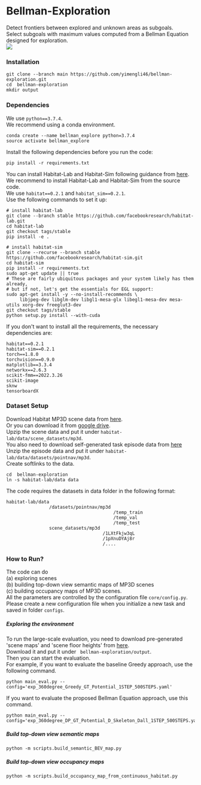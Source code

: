 # Bellman-Exploration
Detect frontiers between explored and unknown areas as subgoals.  
Select subgoals with maximum values computed from a Bellman Equation designed for exploration.  
<img src='Figs/example_traj.jpg'>
### Installation
```
git clone --branch main https://github.com/yimengli46/bellman-exploration.git
cd  bellman-exploration
mkdir output
```

### Dependencies
We use `python==3.7.4`.  
We recommend using a conda environment.  
```
conda create --name bellman_explore python=3.7.4
source activate bellman_explore
```
Install the following dependencies before you run the code:  
```
pip install -r requirements.txt
```
You can install Habitat-Lab and Habitat-Sim following guidance from [here](https://github.com/facebookresearch/habitat-lab "here").  
We recommend to install Habitat-Lab and Habitat-Sim from the source code.  
We use `habitat==0.2.1` and `habitat_sim==0.2.1`.  
Use the following commands to set it up:  
```
# install habitat-lab
git clone --branch stable https://github.com/facebookresearch/habitat-lab.git
cd habitat-lab
git checkout tags/stable
pip install -e .

# install habitat-sim
git clone --recurse --branch stable https://github.com/facebookresearch/habitat-sim.git
cd habitat-sim
pip install -r requirements.txt
sudo apt-get update || true
# These are fairly ubiquitous packages and your system likely has them already,
# but if not, let's get the essentials for EGL support:
sudo apt-get install -y --no-install-recommends \
     libjpeg-dev libglm-dev libgl1-mesa-glx libegl1-mesa-dev mesa-utils xorg-dev freeglut3-dev
git checkout tags/stable
python setup.py install --with-cuda
```
If you don't want to install all the requirements, the necessary dependencies are:  
```
habitat==0.2.1
habitat-sim==0.2.1
torch==1.8.0
torchvision==0.9.0
matplotlib==3.3.4
networkx==2.6.3
scikit-fmm==2022.3.26
scikit-image
sknw
tensorboardX
```

### Dataset Setup
Download Habitat MP3D scene data from [here](https://github.com/facebookresearch/habitat-lab "here").    
Or you can download it from [google drive](https://drive.google.com/drive/folders/180gcW5xq6ZWM4f7yHK_kPc-iAVpGGNfl?usp=sharing "google drive").  
Upzip the scene data and put it under `habitat-lab/data/scene_datasets/mp3d`.  
You also need to download self-generated task episode data from [here](https://drive.google.com/drive/folders/1raUypuI9Zgig3dfFgWINv40bnKfvUadW?usp=sharing "here")  
Unzip the episode data and put it under `habitat-lab/data/datasets/pointnav/mp3d`.  
Create softlinks to the data.  
```
cd  bellman-exploration
ln -s habitat-lab/data data
```
The code requires the datasets in data folder in the following format:
```
habitat-lab/data
                /datasets/pointnav/mp3d
                                        /temp_train
                                        /temp_val
                                        /temp_test
                scene_datasets/mp3d
                                    /1LXtFkjw3qL
                                    /1pXnuDYAj8r
                                    /....
```

### How to Run?
The code can do  
(a) exploring scenes  
(b) building top-down view semantic maps of MP3D scenes   
(c) building occupancy maps of MP3D scenes.   
All the parameters are controlled by the configuration file `core/config.py`.   
Please create a new configuration file when you initialize a new task and saved in folder `configs`.
##### Exploring the environment
To run the large-scale evaluation, you need to download pre-generated 'scene maps' and 'scene floor heights' from [here](https://drive.google.com/drive/folders/10ApKQzaIPDvEAvbcVXQkaGBjxnvUIpND?usp=sharing "here").  
Download it and put it under ` bellman-exploration/output`.  
Then you can start the evaluation.  
For example, if you want to evaluate the baseline Greedy approach, use the following command.  
```
python main_eval.py --config='exp_360degree_Greedy_GT_Potential_1STEP_500STEPS.yaml'
```
If you want to evaluate the proposed Bellman Equation approach, use this command.
```
python main_eval.py --config='exp_360degree_DP_GT_Potential_D_Skeleton_Dall_1STEP_500STEPS.yaml'
```
##### Build top-down view semantic maps
```
python -m scripts.build_semantic_BEV_map.py
```
##### Build top-down view occupancy maps
```
python -m scripts.build_occupancy_map_from_continuous_habitat.py
```
